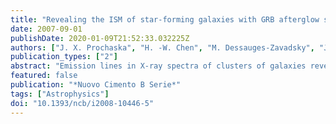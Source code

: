 ```yaml
---
title: "Revealing the ISM of star-forming galaxies with GRB afterglow spectroscopy"
date: 2007-09-01
publishDate: 2020-01-09T21:52:33.032225Z
authors: ["J. X. Prochaska", "H. -W. Chen", "M. Dessauges-Zavadsky", "J. S. Bloom"]
publication_types: ["2"]
abstract: "Emission lines in X-ray spectra of clusters of galaxies reveal the presence of heavy elements in the diffuse hot plasma (ICM) in virial equilibrium in the dark matter potential well. Thanks to the X-ray satellites Chandra and XMM-Newton we are now able to measure with good accuracy the distribution and evolution of Iron up to redshift z åisebox-0.5ex  1.3. The capability of studying the chemical and thermodynamical properties of the ICM in high redshift clusters is an efficient tool to constrain the interaction processes between the cluster galaxies and the surrounding medium. We confirm that the ICM is already significantly enriched at a look-back time of 9 Gyr, and find that the Iron abundance change with redshift as (1+z)(̂-1.25), implying an increase of a factor of i̊sebox-0.5ex 2 with respect to z=1.3. This result can be explained by a prompt enrichment by star formation processes in massive ellipticals at z&gt;2, followed by a slower release of enriched gas from disk galaxies into the ICM, associated to a morphological transition from disk to S0."
featured: false
publication: "*Nuovo Cimento B Serie*"
tags: ["Astrophysics"]
doi: "10.1393/ncb/i2008-10446-5"
---
```


